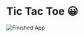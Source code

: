 # Tic Tac Toe 😀



![Finished App](https://github.com/durgaprasadmamidi/images/blob/master/tictactoe.gif)
